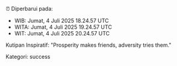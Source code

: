 ⏰ Diperbarui pada:
- WIB: Jumat, 4 Juli 2025 18.24.57 UTC
- WITA: Jumat, 4 Juli 2025 19.24.57 UTC
- WIT: Jumat, 4 Juli 2025 20.24.57 UTC

Kutipan Inspiratif:
"Prosperity makes friends, adversity tries them."


Kategori: success

